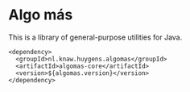 # Algo más

This is a library of general-purpose utilities for Java.

    <dependency>
      <groupId>nl.knaw.huygens.algomas</groupId>
      <artifactId>algomas-core</artifactId>
      <version>${algomas.version}</version>
    </dependency>
